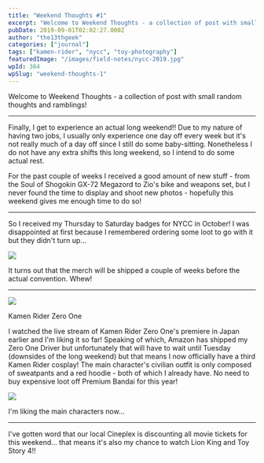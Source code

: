 ```yaml
---
title: "Weekend Thoughts #1"
excerpt: "Welcome to Weekend Thoughts - a collection of post with small random thoughts and ramblings! Finally, I get to experience an actual long weekend!! Due to my…"
pubDate: 2019-09-01T02:02:27.000Z
author: "the13thgeek"
categories: ["journal"]
tags: ["kamen-rider", "nycc", "toy-photography"]
featuredImage: "/images/field-notes/nycc-2019.jpg"
wpId: 364
wpSlug: "weekend-thoughts-1"
---
```


Welcome to Weekend Thoughts - a collection of post with small random thoughts and ramblings!

* * *

Finally, I get to experience an actual long weekend!! Due to my nature of having two jobs, I usually only experience one day off every week but it's not really much of a day off since I still do some baby-sitting. Nonetheless I do not have any extra shifts this long weekend, so I intend to do some actual rest.

For the past couple of weeks I received a good amount of new stuff - from the Soul of Shogokin GX-72 Megazord to Zio's bike and weapons set, but I never found the time to display and shoot new photos - hopefully this weekend gives me enough time to do so!

* * *

So I received my Thursday to Saturday badges for NYCC in October! I was disappointed at first because I remembered ordering some loot to go with it but they didn't turn up...

![](/images/field-notes/nycc-2019.jpg)

It turns out that the merch will be shipped a couple of weeks before the actual convention. Whew!

* * *

![](/images/field-notes/kamen-rider-zero-one.jpg)

Kamen Rider Zero One

I watched the live stream of Kamen Rider Zero One's premiere in Japan earlier and I'm liking it so far! Speaking of which, Amazon has shipped my Zero One Driver but unfortunately that will have to wait until Tuesday (downsides of the long weekend) but that means I now officially have a third Kamen Rider cosplay! The main character's civilian outfit is only composed of sweatpants and a red hoodie - both of which I already have. No need to buy expensive loot off Premium Bandai for this year!

![](/images/field-notes/hiden-aruto.jpg)

I'm liking the main characters now...

* * *

I've gotten word that our local Cineplex is discounting all movie tickets for this weekend... that means it's also my chance to watch Lion King and Toy Story 4!!